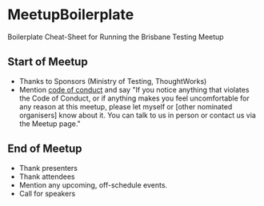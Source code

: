 # MeetupBoilerplate
Boilerplate Cheat-Sheet for Running the Brisbane Testing Meetup

## Start of Meetup

- Thanks to Sponsors (Ministry of Testing, ThoughtWorks)
- Mention [code of conduct](https://www.ministryoftesting.com/testbash-code-of-conduct) and say "If you notice anything that violates the Code of Conduct, or if anything makes you feel uncomfortable for any reason at this meetup, please let myself or \[other nominated organisers\] know about it. You can talk to us in person or contact us via the Meetup page."


## End of Meetup

- Thank presenters
- Thank attendees
- Mention any upcoming, off-schedule events.
- Call for speakers
